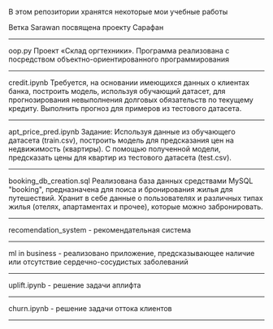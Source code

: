 В этом репозитории хранятся некоторые мои учебные работы

Ветка Sarawan посвящена проекту Сарафан
_______________________________________________________________________________________________________________________________________________________________________

oop.py
Проект «Склад оргтехники». Программа реализована с посредством объектно-ориентированного программирования
_______________________________________________________________________________________________________________________________________________________________________

credit.ipynb
Требуется, на основании имеющихся данных о клиентах банка, построить модель, используя обучающий датасет, для прогнозирования невыполнения долговых обязательств по текущему кредиту. Выполнить прогноз для примеров из тестового датасета.
_______________________________________________________________________________________________________________________________________________________________________

apt_price_pred.ipynb
Задание:
Используя данные из обучающего датасета (train.csv), построить модель для предсказания цен на недвижимость (квартиры). С помощью полученной модели, предсказать цены для квартир из тестового датасета (test.csv).
_______________________________________________________________________________________________________________________________________________________________________

booking_db_creation.sql
Реализована база данных средствами MySQL "booking", предназначена для поиса и бронирования жилья для путешествий. Хранит в себе данные о пользователях и различных типах жилья (отелях, апартаментах и прочее), которые можно забронировать.
_______________________________________________________________________________________________________________________________________________________________________

recomendation_system - рекомендательная система
_______________________________________________________________________________________________________________________________________________________________________

ml in business - реализовано приложение, предсказывающее наличие или отсутствие сердечно-сосудистых заболеваний
_______________________________________________________________________________________________________________________________________________________________________

uplift.ipynb - решение задачи аплифта
_______________________________________________________________________________________________________________________________________________________________________

churn.ipynb - решение задачи оттока клиентов
_______________________________________________________________________________________________________________________________________________________________________
